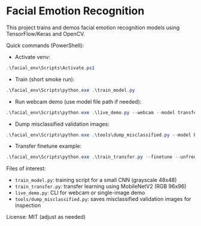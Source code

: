 # Facial Emotion Recognition

This project trains and demos facial emotion recognition models using TensorFlow/Keras and OpenCV.

Quick commands (PowerShell):

- Activate venv:
```powershell
.\facial_env\Scripts\Activate.ps1
```

- Train (short smoke run):
```powershell
.\facial_env\Scripts\python.exe .\train_model.py
```

- Run webcam demo (use model file path if needed):
```powershell
.\facial_env\Scripts\python.exe .\live_demo.py --webcam --model transfer_model_finetuned.keras
```

- Dump misclassified validation images:
```powershell
.\facial_env\Scripts\python.exe .\tools\dump_misclassified.py --model best_model.h5 --out tools/misclassified
```

- Transfer finetune example:
```powershell
.\facial_env\Scripts\python.exe .\train_transfer.py --finetune --unfreeze_layers 30 --epochs 6 --batch_size 32 --lr 1e-5
```

Files of interest:
- `train_model.py`: training script for a small CNN (grayscale 48x48)
- `train_transfer.py`: transfer learning using MobileNetV2 (RGB 96x96)
- `live_demo.py`: CLI for webcam or single-image demo
- `tools/dump_misclassified.py`: saves misclassified validation images for inspection

License: MIT (adjust as needed)
